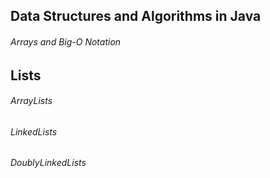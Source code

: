 ## Data Structures and Algorithms in Java

###### Arrays and Big-O Notation

## Lists

###### ArrayLists
###### LinkedLists
###### DoublyLinkedLists
